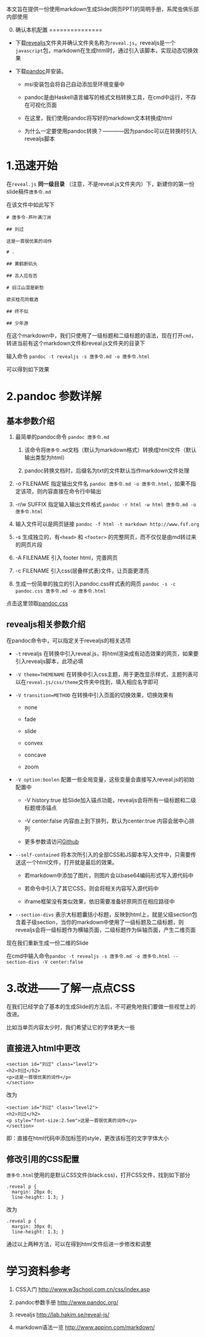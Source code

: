 本文旨在提供一份使用markdown生成Slide(网页PPT)的简明手册，系爬虫俱乐部内部使用

0. 确认本机配置
===============


-   下载[revealjs](https://github.com/hakimel/reveal.js/releases)文件夹并确认文件夹名称为`reveal.js`，revealjs是一个`javascript`包，markdown在生成html时，通过引入该脚本，实现动态切换效果

-   下载[pandoc](https://github.com/jgm/pandoc/releases/tag/1.19.2.1)并安装。

    -   msi安装包会将自己自动添加至环境变量中

    -   pandoc是由Haskell语言编写的格式文档转换工具，在cmd中运行，不存在可视化页面

    -   在这里，我们使用pandoc将写好的markdown文本转换成html

    -   为什么一定要使用pandoc转换？————因为pandoc可以在转换时引入revealjs脚本

1.迅速开始
==========

在`reveal.js` **同一级目录**
（注意，不是reveal.js文件夹内）下，新建你的第一份slide稿件`唐多令.md`

在该文件中如此写下


    # 唐多令-芦叶满汀洲

    ## 刘过

    这是一首很优美的词作

    # .

    ## 黄鹤断矶头

    ## 古人应在否

    # 旧江山混是新愁

    欲买桂花同载酒

    ## 终不似

    ## 少年游

在这个markdown中，我们只使用了一级标题和二级标题的语法，现在打开`cmd`，转进当前有这个markdown文件和reveal.js文件夹的目录下

输入命令 `pandoc -t revealjs -s 唐多令.md -o 唐多令.html`

可以得到如下效果

2.pandoc 参数详解
=================

基本参数介绍
------------

1.  最简单的pandoc命令 `pandoc 唐多令.md`

    1.  该命令将`唐多令.md`文档（默认为markdown格式）转换成html文件（默认输出类型为html）

    2.  pandoc转换文档时，后缀名为txt的文件默认当作markdown文件处理

2.  -o FILENAME 指定输出文件名
    `pandoc 唐多令.md -o 唐多令.html`，如果不指定该项，则内容直接在命令行中输出

3.  -r/w SUFFIX 指定输入输出文件格式
    `pandoc -r html -w html 唐多令.md -o 唐多令.html`

4.  输入文件可以是网页链接
    `pandoc -f html -t markdown http://www.fsf.org`

5.  -s 生成独立的，有`<head>` 和 `<footer>`
    的完整网页，而不仅仅是由md转过来的网页片段

6.  -A FILENAME 引入 footer html，完善网页

7.  -c FILENAME 引入css(层叠样式表)文件，让页面更漂亮

8.  生成一份简单的独立的引入pandoc.css样式表的网页
    `pandoc -s -c pandoc.css 唐多令.md -o 唐多令.html`

点击这里领取[pandoc.css](http://powerofstata.club/pandoc.css)

revealjs相关参数介绍
--------------------

在pandoc命令中，可以指定关于revealjs的相关选项

-   `-t` revealjs
    在转换中引入reveal.js，将html渲染成有动态效果的网页，如果要引入revealjs脚本，此项必填

-   `-V theme=THEMENAME`
    在转换中引入css主题，用于更改显示样式，主题列表可以在`reveal.js/css/theme`文件夹中找到，填入相应名字即可

-   `-V transition=METHOD` 在转换中引入页面的切换效果，切换效果有

    -   none

    -   fade

    -   slide

    -   convex

    -   concave

    -   zoom

-   `-V option:boolen`
    配置一些全局变量，这些变量会直接写入reveal.js的初始配置中

    -   -V history:true
        给Slide加入锚点功能，revealjs会将所有一级标题和二级标题增添锚点

    -   -V center:false 内容由上到下排列，默认为center:true
        内容会居中心排列

    -   更多参数请访问[Github](https://github.com/hakimel/reveal.js#configuration)

-   `--self-contained`
    将本次所引入的全部CSS和JS脚本写入文件中，只需要传送这一个html文件，打开就是最后的效果。

    -   若markdown中添加了图片，则图片会以base64编码形式写入源代码中

    -   若命令中引入了其它CSS，则会将相关内容写入源代码中

    -   iframe框架没有类似效果，依旧需要准备好原网页在相应路径中

-   `--section-divs`
    表示大标题囊括小标题，反映到html上，就是父级section包含着子级section，当你的markdown中使用了一级标题及二级标题，则revealjs会将一级标题作为横轴页面，二级标题作为纵轴页面，产生二维页面

现在我们重新生成一份二维的Slide

在cmd中输入命令`pandoc -t revealjs -s 唐多令.md -o 唐多令.html --section-divs -V center:false`

3.改进——了解一点点CSS
=====================

在我们已经学会了基本的生成Slide的方法后，不可避免地我们要做一些视觉上的改进。

比如当单页内容太少时，我们希望让它的字体更大一些

直接进入html中更改
------------------

    <section id="刘过" class="level2">
    <h2>刘过</h2>
    <p>这是一首很优美的词作</p> 
    </section>

改为

    <section id="刘过" class="level2">
    <h2>刘过</h2>
    <p style="font-size:2.5em">这是一首很优美的词作</p>
    </section>

即：直接在html代码中添加标签的style，更改该标签的文字字体大小

修改引用的CSS配置
-----------------

`唐多令.html`使用的是默认CSS文件(black.css)，打开CSS文件，找到如下部分

    .reveal p {
      margin: 20px 0;
      line-height: 1.3; }

改为

    .reveal p {
      margin: 30px 0;
      line-height: 1.3; }

通过以上两种方法，可以在得到html文件后进一步修改和调整

学习资料参考
============

1.  CSS入门 http://www.w3school.com.cn/css/index.asp

2.  pandoc参数手册 http://www.pandoc.org/

3.  revealjs http://lab.hakim.se/reveal-js/

4.  markdown语法一览 http://www.appinn.com/markdown/


